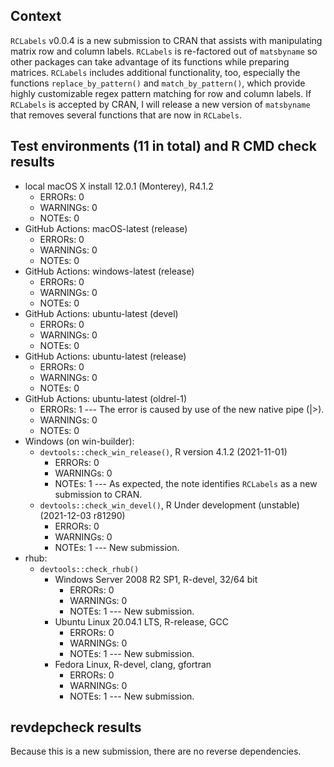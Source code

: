 ## Context

`RCLabels` v0.0.4 is a new submission to CRAN
that assists with manipulating matrix row and column labels.
`RCLabels` is re-factored out of `matsbyname`
so other packages can take advantage of its functions
while preparing matrices.
`RCLabels` includes additional functionality, too,
especially the functions `replace_by_pattern()`
and `match_by_pattern()`, which provide highly customizable
regex pattern matching for row and column labels.
If `RCLabels` is accepted by CRAN, 
I will release a new version of `matsbyname` 
that removes several functions 
that are now in `RCLabels`.


## Test environments (11 in total) and R CMD check results

* local macOS X install 12.0.1 (Monterey), R4.1.2
    * ERRORs: 0
    * WARNINGs: 0
    * NOTEs: 0
* GitHub Actions: macOS-latest (release)
    * ERRORs: 0
    * WARNINGs: 0
    * NOTEs: 0
* GitHub Actions: windows-latest (release)
    * ERRORs: 0
    * WARNINGs: 0
    * NOTEs: 0
* GitHub Actions: ubuntu-latest (devel)
    * ERRORs: 0
    * WARNINGs: 0
    * NOTEs: 0
* GitHub Actions: ubuntu-latest (release)
    * ERRORs: 0
    * WARNINGs: 0
    * NOTEs: 0
* GitHub Actions: ubuntu-latest (oldrel-1)
    * ERRORs: 1 --- The error is caused by use of the new native pipe (|>).
    * WARNINGs: 0
    * NOTEs: 0
* Windows (on win-builder):
    * `devtools::check_win_release()`, R version 4.1.2 (2021-11-01)
        * ERRORs: 0
        * WARNINGs: 0
        * NOTEs: 1 --- As expected, the note identifies `RCLabels` as a new submission to CRAN.
    * `devtools::check_win_devel()`, R Under development (unstable) (2021-12-03 r81290)
        * ERRORs: 0
        * WARNINGs: 0
        * NOTEs: 1 --- New submission.
* rhub:
    * `devtools::check_rhub()`
        * Windows Server 2008 R2 SP1, R-devel, 32/64 bit
            * ERRORs: 0
            * WARNINGs: 0
            * NOTEs: 1 --- New submission.
        * Ubuntu Linux 20.04.1 LTS, R-release, GCC
            * ERRORs: 0
            * WARNINGs: 0
            * NOTEs: 1 --- New submission.
        * Fedora Linux, R-devel, clang, gfortran
            * ERRORs: 0
            * WARNINGs: 0
            * NOTEs: 1 --- New submission.


## revdepcheck results

Because this is a new submission, there are no reverse dependencies.
 

